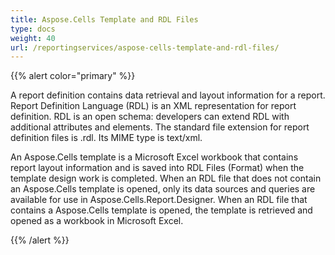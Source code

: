 ```yaml
---
title: Aspose.Cells Template and RDL Files
type: docs
weight: 40
url: /reportingservices/aspose-cells-template-and-rdl-files/
---
```


{{% alert color="primary" %}} 

A report definition contains data retrieval and layout information for a report. Report Definition Language (RDL) is an XML representation for report definition. RDL is an open schema: developers can extend RDL with additional attributes and elements. The standard file extension for report definition files is .rdl. Its MIME type is text/xml. 

An Aspose.Cells template is a Microsoft Excel workbook that contains report layout information and is saved into RDL Files (Format) when the template design work is completed. When an RDL file that does not contain an Aspose.Cells template is opened, only its data sources and queries are available for use in Aspose.Cells.Report.Designer. When an RDL file that contains a Aspose.Cells template is opened, the template is retrieved and opened as a workbook in Microsoft Excel.

{{% /alert %}}
